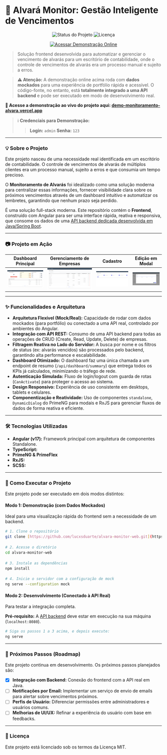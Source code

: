 # 🏢 Alvará Monitor: Gestão Inteligente de Vencimentos

<p align="center">
  <img src="https://img.shields.io/badge/status-integrado%20com%20API-blue?style=for-the-badge" alt="Status do Projeto">
  <img src="https://img.shields.io/badge/license-MIT-blue?style=for-the-badge" alt="Licença">
</p>

<p align="center">
  <a href="https://demo-monitoramento-alvara.vercel.app/" target="_blank">
    <img src="https://img.shields.io/badge/Acessar-Demonstração%20Online-brightgreen?style=for-the-badge&logo=vercel" alt="Acessar Demonstração Online">
  </a>
</p>

> Solução frontend desenvolvida para automatizar e gerenciar o vencimento de alvarás para um escritório de contabilidade, onde o controle de vencimentos de alvarás era um processo manual e sujeito a erros.

> **⚠️ Atenção:** A demonstração online acima roda com **dados mockados** para uma experiência de portfólio rápida e acessível. O código-fonte, no entanto, está **totalmente integrado a uma API backend** e pode ser executado em modo de desenvolvimento real.

**🚀 Acesse a demonstração ao vivo do projeto aqui: [demo-monitoramento-alvara.vercel.app](https://demo-monitoramento-alvara.vercel.app/)**

> ℹ️ **Credenciais para Demonstração:**
> > **Login:** `admin`
> > **Senha:** `123`
---

### 💡 Sobre o Projeto

Este projeto nasceu de uma necessidade real identificada em um escritório de contabilidade. O controle de vencimentos de alvarás de múltiplos clientes era um processo manual, sujeito a erros e que consumia um tempo precioso.

O **Monitoramento de Alvarás** foi idealizado como uma solução moderna para centralizar essas informações, fornecer visibilidade clara sobre os próximos vencimentos através de um dashboard intuitivo e automatizar os lembretes, garantindo que nenhum prazo seja perdido.

É uma solução full-stack moderna. Este repositório contém o **Frontend**, construído com Angular para ser uma interface rápida, reativa e responsiva, que consome os dados de uma [API backend dedicada desenvolvida em Java/Spring Boot](https://github.com/lucxsduarte/alvara-monitor).

---

### 📷 Projeto em Ação

| Dashboard Principal | Gerenciamento de Empresas | Cadastro | Edição em Modal |
| :---: | :---: | :---: | :---: |
| ![Dashboard do Monitoramento de Alvarás](./.github/assets/dashboard.png) | ![Gerenciamento e lista de empresas](./.github/assets/listarEmpresas.png) | ![Demonstração do Cadastro](./.github/assets/cadastro.png) | ![Modal de Ediçao](./.github/assets/modalEdicao.png) |

---

### ✨ Funcionalidades e Arquitetura

- **Arquitetura Flexível (Mock/Real):** Capacidade de rodar com dados mockados (para portfólio) ou conectado a uma API real, controlado por ambientes do Angular.
- **Integração com API REST:** Consumo de uma API backend para todas as operações de CRUD (Create, Read, Update, Delete) de empresas.
- **Filtragem Reativa no Lado do Servidor:** A busca por nome e os filtros de status (ex: alvarás vencidos) são processados pelo backend, garantindo alta performance e escalabilidade.
- **Dashboard Otimizado:** O dashboard faz uma única chamada a um endpoint de resumo (`/api/dashboard/summary`) que entrega todos os KPIs já calculados, minimizando o tráfego de rede.
- **Autenticação Simulada:** Fluxo de login/logout com guarda de rotas (`CanActivate`) para proteger o acesso ao sistema.
- **Design Responsivo:** Experiência de uso consistente em desktops, tablets e celulares.
- **Componentização e Reatividade:** Uso de componentes `standalone`, `DynamicDialog` do PrimeNG para modais e RxJS para gerenciar fluxos de dados de forma reativa e eficiente.

---

### 🛠️ Tecnologias Utilizadas

* **Angular (v17):** Framework principal com arquitetura de componentes Standalone.
* **TypeScript:**
* **PrimeNG & PrimeFlex**
* **RxJS:** 
* **SCSS:**
  
---

### 🚀 Como Executar o Projeto

Este projeto pode ser executado em dois modos distintos:

#### Modo 1: Demonstração (com Dados Mockados)
Ideal para uma visualização rápida do frontend sem a necessidade de um backend.

```bash
# 1. Clone o repositório
git clone [https://github.com/lucxsduarte/alvara-monitor-web.git](https://github.com/lucxsduarte/alvara-monitor-web.git)

# 2. Acesse o diretório
cd alvara-monitor-web

# 3. Instale as dependências
npm install

# 4. Inicie o servidor com a configuração de mock
ng serve --configuration mock
```

#### Modo 2: Desenvolvimento (Conectado à API Real)
Para testar a integração completa.

**Pré-requisito:** A [API backend](https://github.com/lucxsduarte/alvara-monitor) deve estar em execução na sua máquina (`localhost:8080`).

```bash
# Siga os passos 1 a 3 acima, e depois execute:
ng serve
```

---

### 🎯 Próximos Passos (Roadmap)

Este projeto continua em desenvolvimento. Os próximos passos planejados são:

- [X] **Integração com Backend:** Conexão do frontend com a API real em Java.
- [ ] **Notificações por Email:** Implementar um serviço de envio de emails para alertar sobre vencimentos próximos.
- [ ] **Perfis de Usuário:** Diferenciar permissões entre administradores e usuários comuns.
- [ ] **Melhorias de UI/UX:** Refinar a experiência do usuário com base em feedbacks.

---

### 📄 Licença

Este projeto está licenciado sob os termos da Licença MIT.
